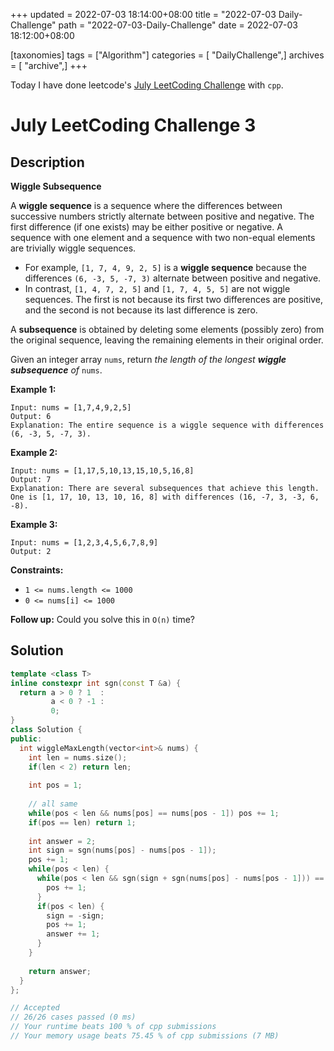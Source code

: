 +++
updated = 2022-07-03 18:14:00+08:00
title = "2022-07-03 Daily-Challenge"
path = "2022-07-03-Daily-Challenge"
date = 2022-07-03 18:12:00+08:00

[taxonomies]
tags = ["Algorithm"]
categories = [ "DailyChallenge",]
archives = [ "archive",]
+++

Today I have done leetcode's [July LeetCoding Challenge](https://leetcode.com/problems/wiggle-subsequence/) with `cpp`.

<!-- more -->

# July LeetCoding Challenge 3

## Description

**Wiggle Subsequence**

A **wiggle sequence** is a sequence where the differences between successive numbers strictly alternate between positive and negative. The first difference (if one  exists) may be either positive or negative. A sequence with one element  and a sequence with two non-equal elements are trivially wiggle  sequences.

- For example, `[1, 7, 4, 9, 2, 5]` is a **wiggle sequence** because the differences `(6, -3, 5, -7, 3)` alternate between positive and negative.
- In contrast, `[1, 4, 7, 2, 5]` and `[1, 7, 4, 5, 5]` are not wiggle sequences. The first is not because its first two  differences are positive, and the second is not because its last  difference is zero.

A **subsequence** is obtained by deleting some elements  (possibly zero) from the original sequence, leaving the remaining  elements in their original order.

Given an integer array `nums`, return *the length of the longest **wiggle subsequence** of* `nums`.

 

**Example 1:**

```
Input: nums = [1,7,4,9,2,5]
Output: 6
Explanation: The entire sequence is a wiggle sequence with differences (6, -3, 5, -7, 3).
```

**Example 2:**

```
Input: nums = [1,17,5,10,13,15,10,5,16,8]
Output: 7
Explanation: There are several subsequences that achieve this length.
One is [1, 17, 10, 13, 10, 16, 8] with differences (16, -7, 3, -3, 6, -8).
```

**Example 3:**

```
Input: nums = [1,2,3,4,5,6,7,8,9]
Output: 2
```

 

**Constraints:**

- `1 <= nums.length <= 1000`
- `0 <= nums[i] <= 1000`

 

**Follow up:** Could you solve this in `O(n)` time?

## Solution

``` cpp
template <class T>
inline constexpr int sgn(const T &a) {
  return a > 0 ? 1  :
         a < 0 ? -1 :
         0;
}
class Solution {
public:
  int wiggleMaxLength(vector<int>& nums) {
    int len = nums.size();
    if(len < 2) return len;
    
    int pos = 1;
    
    // all same
    while(pos < len && nums[pos] == nums[pos - 1]) pos += 1;
    if(pos == len) return 1;
    
    int answer = 2;
    int sign = sgn(nums[pos] - nums[pos - 1]);
    pos += 1;
    while(pos < len) {
      while(pos < len && sgn(sign + sgn(nums[pos] - nums[pos - 1])) == sign) {
        pos += 1;
      }
      if(pos < len) {
        sign = -sign;
        pos += 1;
        answer += 1;
      }
    }
    
    return answer;
  }
};

// Accepted
// 26/26 cases passed (0 ms)
// Your runtime beats 100 % of cpp submissions
// Your memory usage beats 75.45 % of cpp submissions (7 MB)
```
